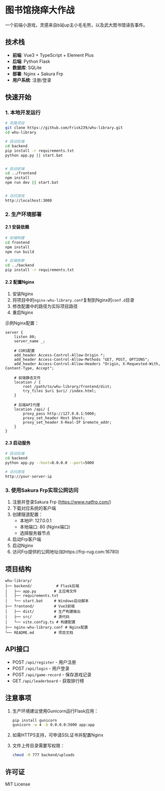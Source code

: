 # 图书馆挠痒大作战

一个前端小游戏，灵感来自b站up主小毛毛熊，以及武大图书馆诬告事件。

## 技术栈

- **前端**: Vue3 + TypeScript + Element Plus
- **后端**: Python Flask
- **数据库**: SQLite
- **部署**: Nginx + Sakura Frp
- **用户系统**: 注册/登录

## 快速开始

### 1. 本地开发运行

```bash
# 克隆项目
git clone https://github.com/Frisk239/whu-library.git
cd whu-library

# 启动后端
cd backend
pip install -r requirements.txt
python app.py || start.bat


# 启动前端
cd ../frontend
npm install
npm run dev || start.bat


# 访问游戏
http://localhost:3000
```

### 2. 生产环境部署

#### 2.1 安装依赖

```bash
# 前端构建
cd frontend
npm install
npm run build

# 后端依赖
cd ../backend
pip install -r requirements.txt
```

#### 2.2 配置Nginx

1. 安装Nginx
2. 将项目中的`nginx-whu-library.conf`复制到Nginx的`conf.d`目录
3. 修改配置中的路径为实际项目路径
4. 重启Nginx

示例Nginx配置：
```nginx
server {
    listen 80;
    server_name _;
    
    # CORS配置
    add_header Access-Control-Allow-Origin *;
    add_header Access-Control-Allow-Methods "GET, POST, OPTIONS";
    add_header Access-Control-Allow-Headers "Origin, X-Requested-With, Content-Type, Accept";
    
    # 前端静态文件
    location / {
        root /path/to/whu-library/frontend/dist;
        try_files $uri $uri/ /index.html;
    }
    
    # 后端API代理
    location /api/ {
        proxy_pass http://127.0.0.1:5000;
        proxy_set_header Host $host;
        proxy_set_header X-Real-IP $remote_addr;
    }
}
```

#### 2.3 启动服务

```bash
# 启动后端
cd backend
python app.py --host=0.0.0.0 --port=5000

# 访问游戏
http://your-server-ip
```

### 3. 使用Sakura Frp实现公网访问

1. 注册并登录Sakura Frp (https://www.natfrp.com/)
2. 下载对应系统的客户端
3. 创建隧道配置：
   - 本地IP: 127.0.0.1
   - 本地端口: 80 (Nginx端口)
   - 选择服务器节点
4. 启动Frp客户端
5. 启动Nginx
6. 访问Frp提供的公网地址(如https://frp-rug.com:16780)

## 项目结构

```
whu-library/
├── backend/           # Flask后端
│   ├── app.py        # 主应用文件
│   ├── requirements.txt
│   └── start.bat     # Windows启动脚本
├── frontend/         # Vue3前端
│   ├── dist/         # 生产构建输出
│   ├── src/          # 源代码
│   └── vite.config.ts # 构建配置
├── nginx-whu-library.conf # Nginx配置
└── README.md         # 项目文档
```

## API接口

- POST `/api/register` - 用户注册
- POST `/api/login` - 用户登录
- POST `/api/game-record` - 保存游戏记录
- GET `/api/leaderboard` - 获取排行榜

## 注意事项

1. 生产环境建议使用Gunicorn运行Flask应用：
   ```bash
   pip install gunicorn
   gunicorn -w 4 -b 0.0.0.0:5000 app:app
   ```

2. 如需HTTPS支持，可申请SSL证书并配置Nginx

3. 文件上传目录需要写权限：
   ```bash
   chmod -R 777 backend/uploads
   ```

## 许可证

MIT License
